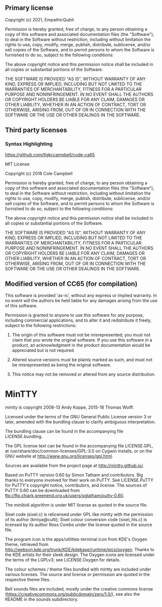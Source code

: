 ## Primary license

Copyright (c) 2021, EmpathicQubit

Permission is hereby granted, free of charge, to any person obtaining a copy of this software and associated documentation files (the "Software"), to deal in the Software without restriction, including without limitation the rights to use, copy, modify, merge, publish, distribute, sublicense, and/or sell copies of the Software, and to permit persons to whom the Software is furnished to do so, subject to the following conditions:

The above copyright notice and this permission notice shall be included in all copies or substantial portions of the Software.

THE SOFTWARE IS PROVIDED "AS IS", WITHOUT WARRANTY OF ANY KIND, EXPRESS OR IMPLIED, INCLUDING BUT NOT LIMITED TO THE WARRANTIES OF MERCHANTABILITY, FITNESS FOR A PARTICULAR PURPOSE AND NONINFRINGEMENT. IN NO EVENT SHALL THE AUTHORS OR COPYRIGHT HOLDERS BE LIABLE FOR ANY CLAIM, DAMAGES OR OTHER LIABILITY, WHETHER IN AN ACTION OF CONTRACT, TORT OR OTHERWISE, ARISING FROM, OUT OF OR IN CONNECTION WITH THE SOFTWARE OR THE USE OR OTHER DEALINGS IN THE SOFTWARE.

## Third party licenses

### Syntax Highlighting

https://github.com/tlgkccampbell/code-ca65

MIT License

Copyright (c) 2018 Cole Campbell

Permission is hereby granted, free of charge, to any person obtaining a copy
of this software and associated documentation files (the "Software"), to deal
in the Software without restriction, including without limitation the rights
to use, copy, modify, merge, publish, distribute, sublicense, and/or sell
copies of the Software, and to permit persons to whom the Software is
furnished to do so, subject to the following conditions:

The above copyright notice and this permission notice shall be included in all
copies or substantial portions of the Software.

THE SOFTWARE IS PROVIDED "AS IS", WITHOUT WARRANTY OF ANY KIND, EXPRESS OR
IMPLIED, INCLUDING BUT NOT LIMITED TO THE WARRANTIES OF MERCHANTABILITY,
FITNESS FOR A PARTICULAR PURPOSE AND NONINFRINGEMENT. IN NO EVENT SHALL THE
AUTHORS OR COPYRIGHT HOLDERS BE LIABLE FOR ANY CLAIM, DAMAGES OR OTHER
LIABILITY, WHETHER IN AN ACTION OF CONTRACT, TORT OR OTHERWISE, ARISING FROM,
OUT OF OR IN CONNECTION WITH THE SOFTWARE OR THE USE OR OTHER DEALINGS IN THE
SOFTWARE.

## Modified version of CC65 (for compilation)

This software is provided 'as-is', without any express or implied warranty.
In no event will the authors be held liable for any damages arising from
the use of this software.

Permission is granted to anyone to use this software for any purpose,
including commercial applications, and to alter it and redistribute it
freely, subject to the following restrictions:

1. The origin of this software must not be misrepresented; you must not
claim that you wrote the original software. If you use this software in
a product, an acknowledgment in the product documentation would be
appreciated but is not required.

2. Altered source versions must be plainly marked as such, and must not
be misrepresented as being the original software.

3. This notice may not be removed or altered from any source distribution.

# MinTTY

mintty is copyright 2008-13 Andy Koppe, 2015-18 Thomas Wolff.

Licensed under the terms of the GNU General Public License version 3 or later,
amended with the bundling clause to clarify ambiguous interpretation.

The bundling clause can be found in the accompanying file LICENSE.bundling.

The GPL license text can be found in the accompanying file LICENSE.GPL, 
at /usr/share/doc/common-licenses/GPL-3.0 on Cygwin installs, 
or on the GNU website at http://www.gnu.org/licenses/gpl.html.

Sources are available from the project page at http://mintty.github.io/.

Based on PuTTY version 0.60 by Simon Tatham and contributors.
Big thanks to everyone involved for their work on PuTTY.
See LICENSE.PuTTY for PuTTY's copyright notice, contributors, and license.
The sources of PuTTY 0.60 can be downloaded from
ftp://ftp.chiark.greenend.org.uk/users/sgtatham/putty-0.60.

The minibidi algorithm is under MIT license as quoted in the source file.

Sixel code (sixel.c) is relicensed under GPL like mintty with the 
permission of its author (kmiya@culti); Sixel colour conversion code 
(sixel_hls.c) is licensed by its author Ross Combs under the license 
quoted in the source file.

The program icon is the apps/utilities-terminal icon from KDE's Oxygen theme,
retrieved from http://websvn.kde.org/trunk/KDE/kdebase/runtime/pics/oxygen. 
Thanks to the KDE artists for their sleek design. The Oxygen icons are licensed
under the terms of the LGPLv3; see LICENSE.Oxygen for details.

The colour schemes / theme files bundled with mintty are included 
under various licenses. The source and license or permission are 
quoted in the respective theme files.

Bell sounds files are included, mostly under the creative commons license 
(https://creativecommons.org/publicdomain/zero/1.0/), see also the README 
in the sounds subdirectory.